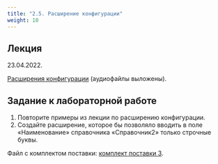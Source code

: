 ```yaml
---
title: "2.5. Расширение конфигурации"
weight: 10
---
```


## Лекция

23.04.2022.

<a target="_blank" rel="noopener noreferrer" href="../slides/ext.html">Расширения конфигурации</a> (аудиофайлы выложены).

## Задание к лабораторной работе

1. Повторите примеры из лекции по расширению конфигурации.
2. Создайте расширение, которое бы позволяло вводить в поле «Наименование» справочника «Справочник2» только строчные буквы. 

Файл с комплектом поставки: [комплект поставки 3](../static/updsetup3.zip).
